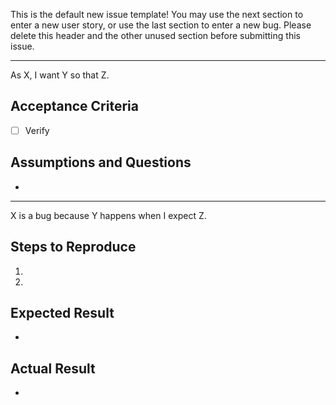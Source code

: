 This is the default new issue template! You may use the next section to enter a new user story, or use the last section to enter a new bug. Please delete this header and the other unused section before submitting this issue.

---

As X, I want Y so that Z.

## Acceptance Criteria

- [ ] Verify

## Assumptions and Questions

-

---

X is a bug because Y happens when I expect Z.

## Steps to Reproduce

1.
1.

## Expected Result

-

## Actual Result

-
